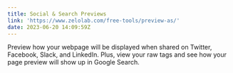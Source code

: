 ```yaml
---
title: Social & Search Previews
link: 'https://www.zelolab.com/free-tools/preview-as/'
date: 2023-06-20 14:09:59Z
---
```


Preview how your webpage will be displayed when shared on Twitter, Facebook, Slack, and LinkedIn. Plus, view your raw tags and see how your page preview will show up in Google Search.
